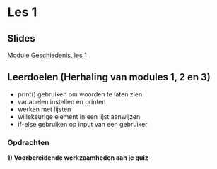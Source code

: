 # Les 1

## Slides

[Module Geschiedenis, les 1](https://slides.com/felienne/pidk-m3-l1a)

## Leerdoelen \(Herhaling van modules 1, 2 en 3\)

* print\(\) gebruiken om woorden te laten zien
* variabelen instellen en printen
* werken met lijsten
* willekeurige element in een lijst aanwijzen
* if-else gebruiken op input van een gebruiker

### Opdrachten 

**1\) Voorbereidende werkzaamheden aan je quiz**












